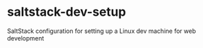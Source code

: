 # saltstack-dev-setup
SaltStack configuration for setting up a Linux dev machine for web development
